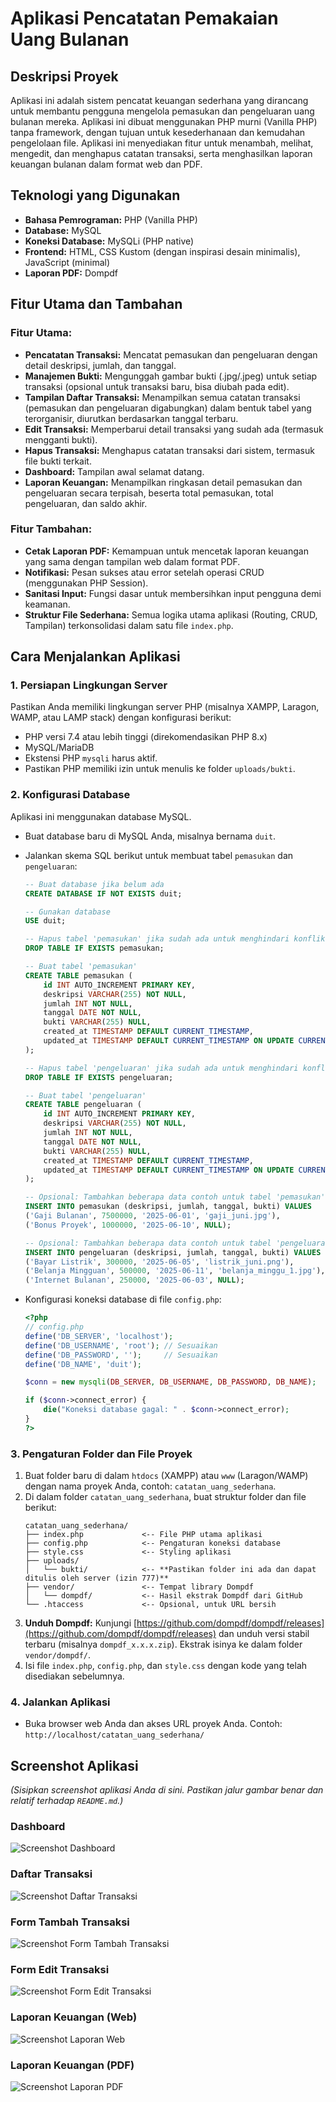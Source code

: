 # Aplikasi Pencatatan Pemakaian Uang Bulanan

## Deskripsi Proyek
Aplikasi ini adalah sistem pencatat keuangan sederhana yang dirancang untuk membantu pengguna mengelola pemasukan dan pengeluaran uang bulanan mereka. Aplikasi ini dibuat menggunakan PHP murni (Vanilla PHP) tanpa framework, dengan tujuan untuk kesederhanaan dan kemudahan pengelolaan file. Aplikasi ini menyediakan fitur untuk menambah, melihat, mengedit, dan menghapus catatan transaksi, serta menghasilkan laporan keuangan bulanan dalam format web dan PDF.

## Teknologi yang Digunakan
* **Bahasa Pemrograman:** PHP (Vanilla PHP)
* **Database:** MySQL
* **Koneksi Database:** MySQLi (PHP native)
* **Frontend:** HTML, CSS Kustom (dengan inspirasi desain minimalis), JavaScript (minimal)
* **Laporan PDF:** Dompdf

## Fitur Utama dan Tambahan
### Fitur Utama:
* **Pencatatan Transaksi:** Mencatat pemasukan dan pengeluaran dengan detail deskripsi, jumlah, dan tanggal.
* **Manajemen Bukti:** Mengunggah gambar bukti (.jpg/.jpeg) untuk setiap transaksi (opsional untuk transaksi baru, bisa diubah pada edit).
* **Tampilan Daftar Transaksi:** Menampilkan semua catatan transaksi (pemasukan dan pengeluaran digabungkan) dalam bentuk tabel yang terorganisir, diurutkan berdasarkan tanggal terbaru.
* **Edit Transaksi:** Memperbarui detail transaksi yang sudah ada (termasuk mengganti bukti).
* **Hapus Transaksi:** Menghapus catatan transaksi dari sistem, termasuk file bukti terkait.
* **Dashboard:** Tampilan awal selamat datang.
* **Laporan Keuangan:** Menampilkan ringkasan detail pemasukan dan pengeluaran secara terpisah, beserta total pemasukan, total pengeluaran, dan saldo akhir.

### Fitur Tambahan:
* **Cetak Laporan PDF:** Kemampuan untuk mencetak laporan keuangan yang sama dengan tampilan web dalam format PDF.
* **Notifikasi:** Pesan sukses atau error setelah operasi CRUD (menggunakan PHP Session).
* **Sanitasi Input:** Fungsi dasar untuk membersihkan input pengguna demi keamanan.
* **Struktur File Sederhana:** Semua logika utama aplikasi (Routing, CRUD, Tampilan) terkonsolidasi dalam satu file `index.php`.

## Cara Menjalankan Aplikasi

### 1. Persiapan Lingkungan Server
Pastikan Anda memiliki lingkungan server PHP (misalnya XAMPP, Laragon, WAMP, atau LAMP stack) dengan konfigurasi berikut:
* PHP versi 7.4 atau lebih tinggi (direkomendasikan PHP 8.x)
* MySQL/MariaDB
* Ekstensi PHP `mysqli` harus aktif.
* Pastikan PHP memiliki izin untuk menulis ke folder `uploads/bukti`.

### 2. Konfigurasi Database
Aplikasi ini menggunakan database MySQL.
* Buat database baru di MySQL Anda, misalnya bernama `duit`.
* Jalankan skema SQL berikut untuk membuat tabel `pemasukan` dan `pengeluaran`:

    ```sql
    -- Buat database jika belum ada
    CREATE DATABASE IF NOT EXISTS duit;

    -- Gunakan database
    USE duit;

    -- Hapus tabel 'pemasukan' jika sudah ada untuk menghindari konflik (HATI-HATI: Ini akan menghapus SEMUA DATA!)
    DROP TABLE IF EXISTS pemasukan;

    -- Buat tabel 'pemasukan'
    CREATE TABLE pemasukan (
        id INT AUTO_INCREMENT PRIMARY KEY,
        deskripsi VARCHAR(255) NOT NULL,
        jumlah INT NOT NULL,
        tanggal DATE NOT NULL,
        bukti VARCHAR(255) NULL,
        created_at TIMESTAMP DEFAULT CURRENT_TIMESTAMP,
        updated_at TIMESTAMP DEFAULT CURRENT_TIMESTAMP ON UPDATE CURRENT_TIMESTAMP
    );

    -- Hapus tabel 'pengeluaran' jika sudah ada untuk menghindari konflik (HATI-HATI: Ini akan menghapus SEMUA DATA!)
    DROP TABLE IF EXISTS pengeluaran;

    -- Buat tabel 'pengeluaran'
    CREATE TABLE pengeluaran (
        id INT AUTO_INCREMENT PRIMARY KEY,
        deskripsi VARCHAR(255) NOT NULL,
        jumlah INT NOT NULL,
        tanggal DATE NOT NULL,
        bukti VARCHAR(255) NULL,
        created_at TIMESTAMP DEFAULT CURRENT_TIMESTAMP,
        updated_at TIMESTAMP DEFAULT CURRENT_TIMESTAMP ON UPDATE CURRENT_TIMESTAMP
    );

    -- Opsional: Tambahkan beberapa data contoh untuk tabel 'pemasukan'
    INSERT INTO pemasukan (deskripsi, jumlah, tanggal, bukti) VALUES
    ('Gaji Bulanan', 7500000, '2025-06-01', 'gaji_juni.jpg'),
    ('Bonus Proyek', 1000000, '2025-06-10', NULL);

    -- Opsional: Tambahkan beberapa data contoh untuk tabel 'pengeluaran'
    INSERT INTO pengeluaran (deskripsi, jumlah, tanggal, bukti) VALUES
    ('Bayar Listrik', 300000, '2025-06-05', 'listrik_juni.png'),
    ('Belanja Mingguan', 500000, '2025-06-11', 'belanja_minggu_1.jpg'),
    ('Internet Bulanan', 250000, '2025-06-03', NULL);
    ```
* Konfigurasi koneksi database di file `config.php`:

    ```php
    <?php
    // config.php
    define('DB_SERVER', 'localhost');
    define('DB_USERNAME', 'root'); // Sesuaikan
    define('DB_PASSWORD', '');     // Sesuaikan
    define('DB_NAME', 'duit');

    $conn = new mysqli(DB_SERVER, DB_USERNAME, DB_PASSWORD, DB_NAME);

    if ($conn->connect_error) {
        die("Koneksi database gagal: " . $conn->connect_error);
    }
    ?>
    ```

### 3. Pengaturan Folder dan File Proyek
1.  Buat folder baru di dalam `htdocs` (XAMPP) atau `www` (Laragon/WAMP) dengan nama proyek Anda, contoh: `catatan_uang_sederhana`.
2.  Di dalam folder `catatan_uang_sederhana`, buat struktur folder dan file berikut:
    ```
    catatan_uang_sederhana/
    ├── index.php             <-- File PHP utama aplikasi
    ├── config.php            <-- Pengaturan koneksi database
    ├── style.css             <-- Styling aplikasi
    ├── uploads/
    │   └── bukti/            <-- **Pastikan folder ini ada dan dapat ditulis oleh server (izin 777)**
    ├── vendor/               <-- Tempat library Dompdf
    │   └── dompdf/           <-- Hasil ekstrak Dompdf dari GitHub
    └── .htaccess             <-- Opsional, untuk URL bersih
    ```
3.  **Unduh Dompdf:** Kunjungi [https://github.com/dompdf/dompdf/releases](https://github.com/dompdf/dompdf/releases) dan unduh versi stabil terbaru (misalnya `dompdf_x.x.x.zip`). Ekstrak isinya ke dalam folder `vendor/dompdf/`.
4.  Isi file `index.php`, `config.php`, dan `style.css` dengan kode yang telah disediakan sebelumnya.

### 4. Jalankan Aplikasi
* Buka browser web Anda dan akses URL proyek Anda. Contoh: `http://localhost/catatan_uang_sederhana/`

## Screenshot Aplikasi
*(Sisipkan screenshot aplikasi Anda di sini. Pastikan jalur gambar benar dan relatif terhadap `README.md`.)*

### Dashboard
![Screenshot Dashboard](path/to/screenshot/dashboard.png)

### Daftar Transaksi
![Screenshot Daftar Transaksi](path/to/screenshot/daftar_transaksi.png)

### Form Tambah Transaksi
![Screenshot Form Tambah Transaksi](path/to/screenshot/tambah_transaksi.png)

### Form Edit Transaksi
![Screenshot Form Edit Transaksi](path/to/screenshot/edit_transaksi.png)

### Laporan Keuangan (Web)
![Screenshot Laporan Web](path/to/screenshot/laporan_web.png)

### Laporan Keuangan (PDF)
![Screenshot Laporan PDF](path/to/screenshot/laporan_pdf.png)
